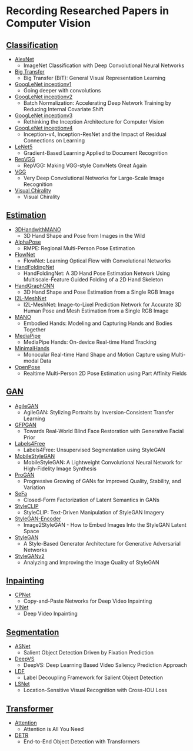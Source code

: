 # Recording Researched Papers in Computer Vision

## [Classification](https://github.com/HansJinJym/CV_paper/tree/master/Classification)
- [AlexNet](https://github.com/HansJinJym/CV_paper/tree/master/Classification/AlexNet)
    - ImageNet Classification with Deep Convolutional Neural Networks
- [Big Transfer](https://github.com/HansJinJym/CV_paper/tree/master/Classification/Big%20Transfer)
	- Big Transfer (BiT): General Visual Representation Learning
- [GoogLeNet inceptionv1](https://github.com/HansJinJym/CV_paper/tree/master/Classification/GoogLeNet%20inceptionv1)
    - Going deeper with convolutions
- [GoogLeNet inceptionv2](https://github.com/HansJinJym/CV_paper/tree/master/Classification/GoogLeNet%20inceptionv2)
    - Batch Normalization: Accelerating Deep Network Training by Reducing Internal Covariate Shift
- [GoogLeNet inceptionv3](https://github.com/HansJinJym/CV_paper/tree/master/Classification/GoogLeNet%20inceptionv3)
    - Rethinking the Inception Architecture for Computer Vision
- [GoogLeNet inceptionv4](https://github.com/HansJinJym/CV_paper/tree/master/Classification/GoogLeNet%20inceptionv4)
    - Inception-v4, Inception-ResNet and the Impact of Residual Connections on Learning
- [LeNet5](https://github.com/HansJinJym/CV_paper/tree/master/Classification/LeNet5)
    - Gradient-Based Learning Applied to Document Recognition
- [RepVGG](https://github.com/HansJinJym/CV_paper/tree/master/Classification/RepVGG)
	- RepVGG: Making VGG-style ConvNets Great Again
- [VGG](https://github.com/HansJinJym/CV_paper/tree/master/Classification/VGG)
	- Very Deep Convolutional Networks for Large-Scale Image Recognition
- [Visual Chirality](https://github.com/HansJinJym/CV_paper/tree/master/Classification/Visual%20Chirality)
	- Visual Chirality

## [Estimation](https://github.com/HansJinJym/CV_paper/tree/master/Estimation)
- [3DHandwithMANO](https://github.com/HansJinJym/CV_paper/tree/master/Estimation/3DHandwithMANO)
    - 3D Hand Shape and Pose from Images in the Wild
- [AlphaPose](https://github.com/HansJinJym/CV_paper/tree/master/Estimation/AlphaPose)
	- RMPE: Regional Multi-Person Pose Estimation
- [FlowNet](https://github.com/HansJinJym/CV_paper/tree/master/Estimation/FlowNet)
	- FlowNet: Learning Optical Flow with Convolutional Networks
- [HandFoldingNet](https://github.com/HansJinJym/CV_paper/tree/master/Estimation/HandFoldingNet)
    - HandFoldingNet: A 3D Hand Pose Estimation Network Using Multiscale-Feature Guided Folding of a 2D Hand Skeleton
- [HandGraphCNN](https://github.com/HansJinJym/CV_paper/tree/master/Estimation/HandGraphCNN)
    - 3D Hand Shape and Pose Estimation from a Single RGB Image
- [I2L-MeshNet](https://github.com/HansJinJym/CV_paper/tree/master/Estimation/I2L-MeshNet)
    - I2L-MeshNet: Image-to-Lixel Prediction Network for Accurate 3D Human Pose and Mesh Estimation from a Single RGB Image
- [MANO](https://github.com/HansJinJym/CV_paper/tree/master/Estimation/MANO)
    - Embodied Hands: Modeling and Capturing Hands and Bodies Together
- [MediaPipe](https://github.com/HansJinJym/CV_paper/tree/master/Estimation/MediaPipe)
    - MediaPipe Hands: On-device Real-time Hand Tracking
- [MinimalHands](https://github.com/HansJinJym/CV_paper/tree/master/Estimation/MinimalHands)
    - Monocular Real-time Hand Shape and Motion Capture using Multi-modal Data
- [OpenPose](https://github.com/HansJinJym/CV_paper/tree/master/Estimation/OpenPose)
	- Realtime Multi-Person 2D Pose Estimation using Part Affinity Fields

## [GAN](https://github.com/HansJinJym/CV_paper/tree/master/Estimation/FlowNet)
- [AgileGAN](https://github.com/HansJinJym/CV_paper/tree/master/Generative%20Adversarial%20Networks%20(GAN)/AgileGAN)
	- AgileGAN: Stylizing Portraits by Inversion-Consistent Transfer Learning
- [GFPGAN](https://github.com/HansJinJym/CV_paper/tree/master/Generative%20Adversarial%20Networks%20(GAN)/GFPGAN)
	- Towards Real-World Blind Face Restoration with Generative Facial Prior
- [Labels4Free](https://github.com/HansJinJym/CV_paper/tree/master/Generative%20Adversarial%20Networks%20(GAN)/Labels4Free)
	- Labels4Free: Unsupervised Segmentation using StyleGAN
- [MobileStyleGAN](https://github.com/HansJinJym/CV_paper/tree/master/Generative%20Adversarial%20Networks%20(GAN)/MobileStyleGAN)
	- MobileStyleGAN: A Lightweight Convolutional Neural Network for High-Fidelity Image Synthesis
- [ProGAN](https://github.com/HansJinJym/CV_paper/tree/master/Generative%20Adversarial%20Networks%20(GAN)/ProGAN)
	- Progressive Growing of GANs for Improved Quality, Stability, and Variation
- [SeFa](https://github.com/HansJinJym/CV_paper/tree/master/Generative%20Adversarial%20Networks%20(GAN)/SeFa)
	- Closed-Form Factorization of Latent Semantics in GANs
- [StyleCLIP](https://github.com/HansJinJym/CV_paper/tree/master/Generative%20Adversarial%20Networks%20(GAN)/StyleCLIP)
    - StyleCLIP: Text-Driven Manipulation of StyleGAN Imagery
- [StyleGAN-Encoder](https://github.com/HansJinJym/CV_paper/tree/master/Generative%20Adversarial%20Networks%20(GAN)/StyleGAN-Encoder)
	- Image2StyleGAN - How to Embed Images Into the StyleGAN Latent Space
- [StyleGAN](https://github.com/HansJinJym/CV_paper/tree/master/Generative%20Adversarial%20Networks%20(GAN)/StyleGAN)
	- A Style-Based Generator Architecture for Generative Adversarial Networks
- [StyleGANv2](https://github.com/HansJinJym/CV_paper/tree/master/Generative%20Adversarial%20Networks%20(GAN)/StyleGANv2)
	- Analyzing and Improving the Image Quality of StyleGAN

## [Inpainting](https://github.com/HansJinJym/CV_paper/tree/master/Inpainting)
- [CPNet](https://github.com/HansJinJym/CV_paper/tree/master/Inpainting/CPNet)
	- Copy-and-Paste Networks for Deep Video Inpainting
- [VINet](https://github.com/HansJinJym/CV_paper/tree/master/Inpainting/VINet)
	- Deep Video Inpainting

## [Segmentation](https://github.com/HansJinJym/CV_paper/tree/master/Segmentation)
- [ASNet](https://github.com/HansJinJym/CV_paper/tree/master/Segmentation/ASNet)
	- Salient Object Detection Driven by Fixation Prediction
- [DeepVS](https://github.com/HansJinJym/CV_paper/tree/master/Segmentation/DeepVS)
	- DeepVS:  Deep Learning Based Video Saliency Prediction Approach
- [LDF](https://github.com/HansJinJym/CV_paper/tree/master/Segmentation/LDF)
	- Label Decoupling Framework for Salient Object Detection
- [LSNet](https://github.com/HansJinJym/CV_paper/tree/master/Segmentation/LSNet)
	- Location-Sensitive Visual Recognition with Cross-IOU Loss

## [Transformer](https://github.com/HansJinJym/CV_paper/tree/master/Transformer)
- [Attention](https://github.com/HansJinJym/CV_paper/tree/master/Transformer/Attention)
	- Attention is All You Need
- [DETR](https://github.com/HansJinJym/CV_paper/tree/master/Transformer/DETR)
	- End-to-End Object Detection with Transformers
